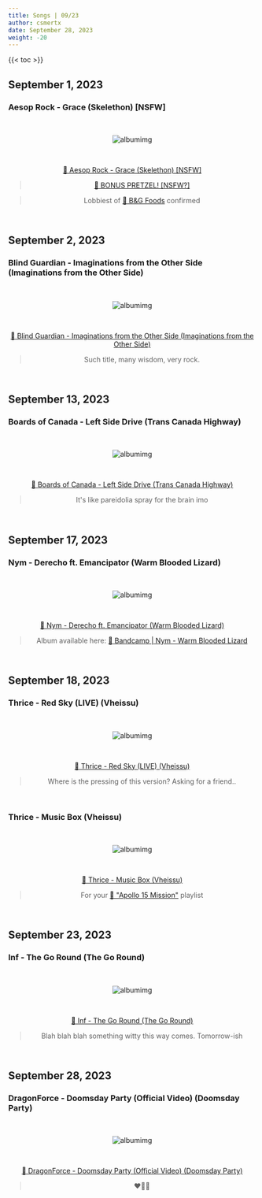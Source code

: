 ```yaml
---
title: Songs | 09/23
author: csmertx
date: September 28, 2023
weight: -20
---
```


<!--more-->

{{< toc >}}

## September 1, 2023
### Aesop Rock - Grace (Skelethon) [NSFW]

<br />
<div style="text-align: center;">

![albumimg](/Blog/music/images/aesop_rock_skelethon_digipak.jpg "Aesop Rock - Skelethon (Digipak CD) - Album Art")

<br />

[🔗 Aesop Rock - Grace (Skelethon) [NSFW]](https://www.youtube.com/watch?v=4bX_RtIo2hY "YouTube | Aesop Rock - Grace (Skelethon)")
> [🔗 BONUS PRETZEL! [NSFW?]](https://www.youtube.com/watch?v=5gA-1bpXarY "YouTube | ATHF and Sealab 2021 crossover")

> Lobbiest of [🔗 B&G Foods](https://en.wikipedia.org/wiki/B%26G_Foods "Wikipedia | B&G Foods") confirmed
</div>
<br />

## September 2, 2023
### Blind Guardian - Imaginations from the Other Side (Imaginations from the Other Side)

<br />
<div style="text-align: center;">

![albumimg](/Blog/music/images/blind_guardian_imaginations_from_the_other_side.jpg "Blind Guardian - Imaginations from the Other Side - Album Art")

<br />

[🔗 Blind Guardian - Imaginations from the Other Side (Imaginations from the Other Side)](https://www.youtube.com/watch?v=HPG7gYoqpHM "YouTube | Blind Guardian - Imaginations from the Other Side (Imaginations from the Other Side)")
> Such title, many wisdom, very rock.

</div>
<br />

## September 13, 2023
### Boards of Canada - Left Side Drive (Trans Canada Highway)

<br />
<div style="text-align: center;">

![albumimg](/Blog/music/images/boards_of_canada_trans_canada_highway.jpg "Boards of Canada - Trans Canada Highway - Album Art")

<br />

[🔗 Boards of Canada - Left Side Drive (Trans Canada Highway)](https://www.youtube.com/watch?v=nEdMHsQI2eY "YouTube | Boards of Canada - Left Side Drive (Trans Canada Highway)")
> It's like pareidolia spray for the brain imo

</div>
<br />

## September 17, 2023
### Nym - Derecho ft. Emancipator (Warm Blooded Lizard)

<br />
<div style="text-align: center;">

![albumimg](/Blog/music/images/nym_warm_blooded_lizard.png "Nym - Warm Blooded Lizard - Album Art")

<br />

[🔗 Nym - Derecho ft. Emancipator (Warm Blooded Lizard)](https://www.youtube.com/watch?v=2raxfQHXQv4 "YouTube | Nym - Derecho ft. Emancipator (Warm Blooded Lizard)")
> Album available here: [🔗 Bandcamp | Nym - Warm Blooded Lizard](https://nymself.bandcamp.com/album/warm-blooded-lizard "Bandcamp | Nym - Warm Blooded Lizard")

</div>
<br />

## September 18, 2023
### Thrice - Red Sky (LIVE) (Vheissu)

<br />
<div style="text-align: center;">

![albumimg](/Blog/music/images/thrice_vheissu_photo.jpg "Thrice - Vheissu - Music CD Photo")

<br />

[🔗 Thrice - Red Sky (LIVE) (Vheissu)](https://www.youtube.com/watch?v=0tvFaVT9JEg "YouTube | Thrice - Red Sky (LIVE) (Vheissu)")
> Where is the pressing of this version? Asking for a friend..

</div>
<br />

### Thrice - Music Box (Vheissu)

<br />
<div style="text-align: center;">

![albumimg](/Blog/music/images/thrice_vheissu_photo.jpg "Thrice - Vheissu - Music CD Photo")

<br />

[🔗 Thrice - Music Box (Vheissu)](https://www.youtube.com/watch?v=Z-vePSrRtlk "YouTube | Thrice - Music Box (Vheissu)")
> For your [🔗 "Apollo 15 Mission"](https://genius.com/Thrice-music-box-lyrics "Genius Lyrics | Thrice - Music Box (Vheissu)") playlist

</div>
<br />

## September 23, 2023
### Inf - The Go Round (The Go Round)

<br />
<div style="text-align: center;">

![albumimg](/Blog/music/images/inf_the_go_round.jpg "Inf - The Go Round - Album Art")

<br />

[🔗 Inf - The Go Round (The Go Round)](https://www.youtube.com/watch?v=BLLsSlu7Mfs "YouTube | Inf - The Go Round (The Go Round)")
> Blah blah blah something witty this way comes. Tomorrow-ish

</div>
<br />

## September 28, 2023
### DragonForce - Doomsday Party (Official Video) (Doomsday Party)

<br />
<div style="text-align: center;">

![albumimg](/Blog/music/images/dragonforce_doomsday_party.jpg "DragonForce - Doomsday Party - Album Art")

<br />

[🔗 DragonForce - Doomsday Party (Official Video) (Doomsday Party)](https://www.youtube.com/watch?v=H3vd4t1atSM "YouTube | DragonForce - Doomsday Party (Official Video) (Doomsday Party)")
> ❤️‍🔥🤘

</div>
<br />